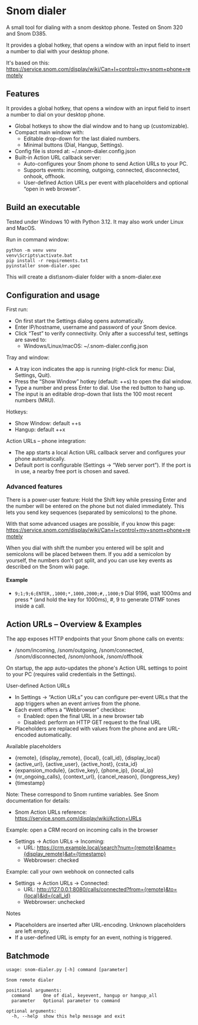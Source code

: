 # Snom dialer


A small tool for dialing with a snom desktop phone. Tested on Snom 320 and Snom D385. 

It provides a global hotkey, that opens a window with an input field to insert a number to dial with your desktop phone.

It's based on this: https://service.snom.com/display/wiki/Can+I+control+my+snom+phone+remotely

## Features

It provides a global hotkey, that opens a window with an input field to insert a number to dial on your desktop phone.

- Global hotkeys to show the dial window and to hang up (customizable).
- Compact main window with:
  - Editable drop-down for the last dialed numbers.
  - Minimal buttons (Dial, Hangup, Settings).
- Config file is stored at: ~/.snom-dialer.config.json
- Built-in Action URL callback server:
  - Auto-configures your Snom phone to send Action URLs to your PC.
  - Supports events: incoming, outgoing, connected, disconnected, onhook, offhook.
  - User-defined Action URLs per event with placeholders and optional “open in web browser”.

## Build an executable

Tested under Windows 10 with Python 3.12. It may also work under Linux and MacOS.

Run in command window:
```
python -m venv venv
venv\Scripts\activate.bat
pip install -r requirements.txt
pyinstaller snom-dialer.spec
```
This will create a dist\snom-dialer folder with a snom-dialer.exe


## Configuration and usage

First run:
- On first start the Settings dialog opens automatically.
- Enter IP/hostname, username and password of your Snom device.
- Click “Test” to verify connectivity. Only after a successful test, settings are saved to:
  - Windows/Linux/macOS: ~/.snom-dialer.config.json

Tray and window:
- A tray icon indicates the app is running (right-click for menu: Dial, Settings, Quit).
- Press the “Show Window” hotkey (default: <ctrl>+<alt>+s) to open the dial window.
- Type a number and press Enter to dial. Use the red button to hang up.
- The input is an editable drop-down that lists the 100 most recent numbers (MRU).

Hotkeys:
- Show Window: default <ctrl>+<alt>+s
- Hangup: default <ctrl>+<alt>+x

Action URLs – phone integration:
- The app starts a local Action URL callback server and configures your phone automatically.
- Default port is configurable (Settings → “Web server port”). If the port is in use, a nearby free port is chosen and saved.

### Advanced features

There is a power-user feature: Hold the Shift key while pressing Enter and the number will be entered on the phone but not dialed immediately. This lets you send key sequences (separated by semicolons) to the phone.

With that some advanced usages are possible, if you know this page: https://service.snom.com/display/wiki/Can+I+control+my+snom+phone+remotely

When you dial with shift the number you entered will be split and semicolons will be placed between them. 
If you add a semicolon by yourself, the numbers don't got split, and you can use key events as described on the Snom wiki page. 

#### Example
* <code>9;1;9;6;ENTER,,1000;*,1000,2000;#,,1000;9</code> Dial 9196, wait 1000ms and press * (and hold the key for 1000ms), #, 9 to generate DTMF tones inside a call.

## Action URLs – Overview & Examples

The app exposes HTTP endpoints that your Snom phone calls on events:
- /snom/incoming, /snom/outgoing, /snom/connected, /snom/disconnected, /snom/onhook, /snom/offhook

On startup, the app auto-updates the phone's Action URL settings to point to your PC (requires valid credentials in the Settings).

User-defined Action URLs
- In Settings → “Action URLs” you can configure per-event URLs that the app triggers when an event arrives from the phone.
- Each event offers a “Webbrowser” checkbox:
  - Enabled: open the final URL in a new browser tab
  - Disabled: perform an HTTP GET request to the final URL
- Placeholders are replaced with values from the phone and are URL-encoded automatically.

Available placeholders
- {remote}, {display_remote}, {local}, {call_id}, {display_local}
- {active_url}, {active_user}, {active_host}, {csta_id}
- {expansion_module}, {active_key}, {phone_ip}, {local_ip}
- {nr_ongoing_calls}, {context_url}, {cancel_reason}, {longpress_key}
- {timestamp}

Note: These correspond to Snom runtime variables. See Snom documentation for details:
- Snom Action URLs reference:
  https://service.snom.com/display/wiki/Action+URLs

Example: open a CRM record on incoming calls in the browser
- Settings → Action URLs → Incoming:
  - URL: https://crm.example.local/search?num={remote}&name={display_remote}&at={timestamp}
  - Webbrowser: checked

Example: call your own webhook on connected calls
- Settings → Action URLs → Connected:
  - URL: http://127.0.0.1:8080/calls/connected?from={remote}&to={local}&id={call_id}
  - Webbrowser: unchecked

Notes
- Placeholders are inserted after URL-encoding. Unknown placeholders are left empty.
- If a user-defined URL is empty for an event, nothing is triggered.


## Batchmode

    usage: snom-dialer.py [-h] command [parameter]
    
    Snom remote dialer
    
    positional arguments:
      command     One of dial, keyevent, hangup or hangup_all
      parameter   Optional parameter to command
    
    optional arguments:
      -h, --help  show this help message and exit
